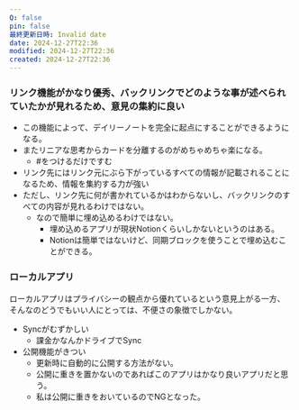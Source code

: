 ```yaml
---
Q: false
pin: false
最終更新日時: Invalid date
date: 2024-12-27T22:36
modified: 2024-12-27T22:36
created: 2024-12-27T22:36
---
```

  

### リンク機能がかなり優秀、バックリンクでどのような事が述べられていたかが見れるため、意見の集約に良い

- この機能によって、デイリーノートを完全に起点にすることができるようになる。
- またリニアな思考からカードを分離するのがめちゃめちゃ楽になる。
    - \#をつけるだけですむ
- リンク先にはリンク元にぶら下がっているすべての情報が記載されることになるため、情報を集約する力が強い
- ただし、リンク先に何が書かれているかはわからないし、バックリンクのすべての内容が見れるわけではない。
    - なので簡単に埋め込めるわけではない。
        - 埋め込めるアプリが現状Notionくらいしかないというのはある。
        - Notionは簡単ではないけど、同期ブロックを使うことで埋め込むことができる。

  

### ローカルアプリ

ローカルアプリはプライバシーの観点から優れているという意見上がる一方、  
そんなのどうでもいい人にとっては、不便さの象徴でしかない。  

- Syncがむずかしい
    - 課金かなんかドライブでSync
- 公開機能がきつい
    - 更新時に自動的に公開する方法がない。
    - 公開に重きを置かないのであればこのアプリはかなり良いアプリだと思う。
    - 私は公開に重きをおいているのでNGとなった。